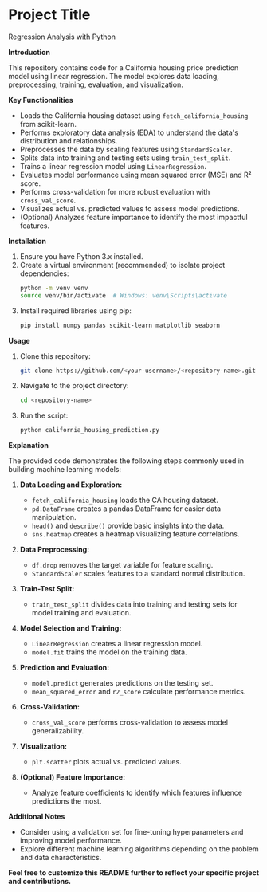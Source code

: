 # Project Title 

Regression Analysis with Python


**Introduction**

This repository contains code for a California housing price prediction model using linear regression. The model explores data loading, preprocessing, training, evaluation, and visualization.

**Key Functionalities**

- Loads the California housing dataset using `fetch_california_housing` from scikit-learn.
- Performs exploratory data analysis (EDA) to understand the data's distribution and relationships.
- Preprocesses the data by scaling features using `StandardScaler`.
- Splits data into training and testing sets using `train_test_split`.
- Trains a linear regression model using `LinearRegression`.
- Evaluates model performance using mean squared error (MSE) and R² score.
- Performs cross-validation for more robust evaluation with `cross_val_score`.
- Visualizes actual vs. predicted values to assess model predictions.
- (Optional) Analyzes feature importance to identify the most impactful features.

**Installation**

1. Ensure you have Python 3.x installed.
2. Create a virtual environment (recommended) to isolate project dependencies:
   ```bash
   python -m venv venv
   source venv/bin/activate  # Windows: venv\Scripts\activate
   ```
3. Install required libraries using pip:
   ```bash
   pip install numpy pandas scikit-learn matplotlib seaborn
   ```

**Usage**

1. Clone this repository:
   ```bash
   git clone https://github.com/<your-username>/<repository-name>.git
   ```
2. Navigate to the project directory:
   ```bash
   cd <repository-name>
   ```
3. Run the script:
   ```bash
   python california_housing_prediction.py
   ```

**Explanation**

The provided code demonstrates the following steps commonly used in building machine learning models:

1. **Data Loading and Exploration:**
   - `fetch_california_housing` loads the CA housing dataset.
   - `pd.DataFrame` creates a pandas DataFrame for easier data manipulation.
   - `head()` and `describe()` provide basic insights into the data.
   - `sns.heatmap` creates a heatmap visualizing feature correlations.

2. **Data Preprocessing:**
   - `df.drop` removes the target variable for feature scaling.
   - `StandardScaler` scales features to a standard normal distribution.

3. **Train-Test Split:**
   - `train_test_split` divides data into training and testing sets for model training and evaluation.

4. **Model Selection and Training:**
   - `LinearRegression` creates a linear regression model.
   - `model.fit` trains the model on the training data.

5. **Prediction and Evaluation:**
   - `model.predict` generates predictions on the testing set.
   - `mean_squared_error` and `r2_score` calculate performance metrics.

6. **Cross-Validation:**
   - `cross_val_score` performs cross-validation to assess model generalizability.

7. **Visualization:**
   - `plt.scatter` plots actual vs. predicted values.

8. **(Optional) Feature Importance:**
   - Analyze feature coefficients to identify which features influence predictions the most.

**Additional Notes**

- Consider using a validation set for fine-tuning hyperparameters and improving model performance.
- Explore different machine learning algorithms depending on the problem and data characteristics.

**Feel free to customize this README further to reflect your specific project and contributions.**
